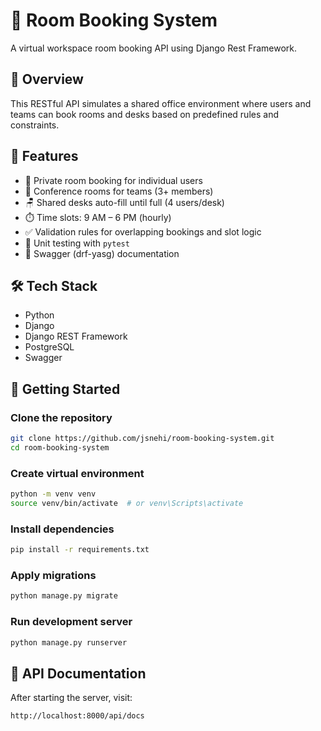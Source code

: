 # 🏢 Room Booking System
  
  A virtual workspace room booking API using Django Rest Framework.

## 🧠 Overview

This RESTful API simulates a shared office environment where users and teams can book rooms and desks based on predefined rules and constraints.

## 🚀 Features

- 🧍 Private room booking for individual users
- 👥 Conference rooms for teams (3+ members)
- 🪑 Shared desks auto-fill until full (4 users/desk)
- ⏱️ Time slots: 9 AM – 6 PM (hourly)
- ✅ Validation rules for overlapping bookings and slot logic
- 🧪 Unit testing with `pytest`
- 📘 Swagger (drf-yasg) documentation

## 🛠 Tech Stack

- Python 
- Django
- Django REST Framework
- PostgreSQL
- Swagger


## 🔧 Getting Started

### Clone the repository
```bash
git clone https://github.com/jsnehi/room-booking-system.git
cd room-booking-system
```

### Create virtual environment
```bash
python -m venv venv
source venv/bin/activate  # or venv\Scripts\activate
```

### Install dependencies
```bash
pip install -r requirements.txt
```

### Apply migrations
```bash
python manage.py migrate
```

### Run development server
```bash
python manage.py runserver
```

## 📘 API Documentation
After starting the server, visit:

```bash
http://localhost:8000/api/docs
```
